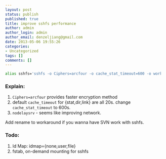 ```yaml
---
layout: post
status: publish
published: true
title: improve sshfs performance
author: admin
author_login: admin
author_email: denzeljiang@gmail.com
date: 2013-05-06 19:55:26
categories:
- Uncategorized
tags: []
comments: []
---
```


```bash
alias sshfs='sshfs -o Ciphers=arcfour -o cache_stat_timeout=600 -o workaround=nodelaysrv'
```

### Explain:

1. `Ciphers=arcfour` provides faster encryption method
2. default `cache_timeout` for {stat,dir,link} are all 20s. change `cache_stat_timeout` to 600s.
3. `nodelaysrv` - seems like improving network.

Add rename to workaround if you wanna have SVN work with sshfs.

### Todo:

1. Id Map: idmap={none,user,file}
2. fstab, on-demand mounting for sshfs

